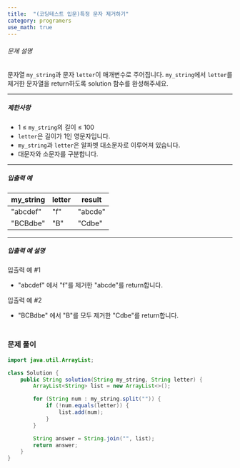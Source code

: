 ```yaml
---
title:  "(코딩테스트 입문)특정 문자 제거하기"
category: programers
use_math: true
---
```




###### 문제 설명

문자열 `my_string`과 문자 `letter`이 매개변수로 주어집니다. `my_string`에서 `letter`를 제거한 문자열을 return하도록 solution 함수를 완성해주세요.

------

##### 제한사항

- 1 ≤ `my_string`의 길이 ≤ 100
- `letter`은 길이가 1인 영문자입니다.
- `my_string`과 `letter`은 알파벳 대소문자로 이루어져 있습니다.
- 대문자와 소문자를 구분합니다.

------

##### 입출력 예

| my_string | letter | result  |
| --------- | ------ | ------- |
| "abcdef"  | "f"    | "abcde" |
| "BCBdbe"  | "B"    | "Cdbe"  |

------

##### 입출력 예 설명

입출력 예 #1

- "abcdef" 에서 "f"를 제거한 "abcde"를 return합니다.

입출력 예 #2

- "BCBdbe" 에서 "B"를 모두 제거한 "Cdbe"를 return합니다.



### <br>문제 풀이 

```java
import java.util.ArrayList;

class Solution {
    public String solution(String my_string, String letter) {
        ArrayList<String> list = new ArrayList<>();

        for (String num : my_string.split("")) {
            if (!num.equals(letter)) {
                list.add(num);
            }
        }

        String answer = String.join("", list);
        return answer;
    }
}
```





